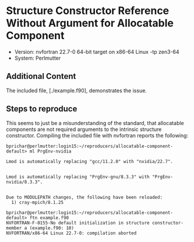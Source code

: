 # Structure Constructor Reference Without Argument for Allocatable Component

* Version: nvfortran 22.7-0 64-bit target on x86-64 Linux -tp zen3-64
* System: Perlmutter

## Additional Content

The included file, [./example.f90], demonstrates the issue.

## Steps to reproduce

This seems to just be a misunderstanding of the standard, that allocatable components are not required arguments to the intrinsic structure constructor.
Compiling the included file with nvfortran reports the following:

```text
bprichar@perlmutter:login15:~/reproducers/allocatable-component-default> ml PrgEnv-nvidia

Lmod is automatically replacing "gcc/11.2.0" with "nvidia/22.7".


Lmod is automatically replacing "PrgEnv-gnu/8.3.3" with "PrgEnv-nvidia/8.3.3".


Due to MODULEPATH changes, the following have been reloaded:
  1) cray-mpich/8.1.25

bprichar@perlmutter:login15:~/reproducers/allocatable-component-default> ftn example.f90
NVFORTRAN-F-0155-No default initialization in structure constructor- member a (example.f90: 10)
NVFORTRAN/x86-64 Linux 22.7-0: compilation aborted
```